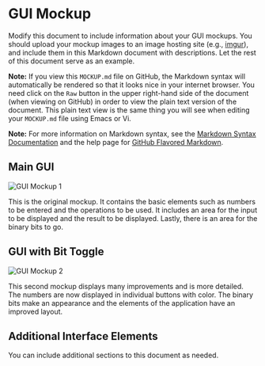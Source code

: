 # GUI Mockup

Modify this document to include information about your GUI mockups. You should
upload your mockup images to an image hosting site (e.g., 
[imgur](http://imgur.com/)), and include them in this Markdown document with 
descriptions. Let the rest of this document serve as an example.

**Note:** If you view this <code>MOCKUP.md</code> file on GitHub, the Markdown
syntax will automatically be rendered so that it looks nice in your internet
browser. You need click on the <code>Raw</code> button in the upper
right-hand side of the document (when viewing on GitHub) in order to view the
plain text version of the document. This plain text view is the same thing
you will see when editing your <code>MOCKUP.md</code> file using Emacs
or Vi.

**Note:** For more information on Markdown syntax, see the
[Markdown Syntax Documentation](http://daringfireball.net/projects/markdown/syntax) and the help page for 
[GitHub Flavored Markdown](http://daringfireball.net/projects/markdown/syntax).

## Main GUI



![GUI Mockup 1](http://i.imgur.com/FpD8RjW.png)

This is the original mockup. It contains the basic elements such as numbers to be entered and the operations to be used. It includes an area for the input to be displayed and the result to be displayed. Lastly, there is an area for the binary bits to go.

## GUI with Bit Toggle



![GUI Mockup 2](http://i.imgur.com/qE8URLK.png)

This second mockup displays many improvements and is more detailed. The numbers are now displayed in individual buttons with color. The binary bits make an appearance and the elements of the application have an improved layout.

## Additional Interface Elements

You can include additional sections to this document as needed.



